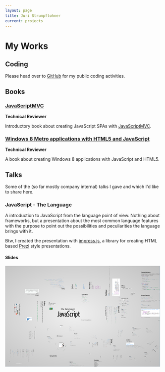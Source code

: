 ```yaml
---
layout: page
title: Juri Strumpflohner
current: projects
---
```

# My Works

## Coding

Please head over to [GitHub](http://github.com/juristr) for my public coding activities.

## Books

### [JavaScriptMVC](/blog/2013/06/learning-javascriptmvc/)

**Technical Reviewer**

Introductory book about creating JavaScript SPAs with [JavaScriptMVC](http://javascript.com).

### [Windows 8 Metro applications with HTML5 and JavaScript](/blog/2013/09/developing-win-store-apps-with-html5-and-javascript/)

**Technical Reviewer**

A book about creating Windows 8 applications with JavaScript and HTML5.

## Talks

Some of the (so far mostly company internal) talks I gave and which I'd like to share here.

### JavaScript - The Language
A introduction to JavaScript from the language point of view. Nothing about frameworks, but a presentation about the most common language features with the purpose to point out the possibilities and peculiarities the language brings with it.

Btw, I created the presentation with [impress.js](https://github.com/bartaz/impress.js/), a library for creating HTML based [Prezi](http://prezi.com/) style presentations.

#### Slides
[![](/talks/resources/imgs/javascript_thelanguage.png)](/talks/resources/js_lang/index.html)